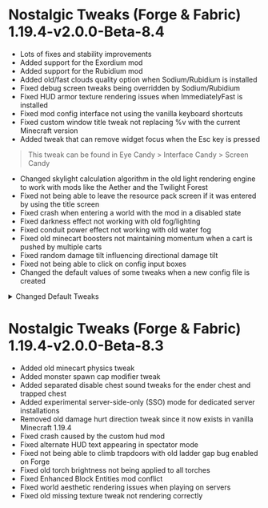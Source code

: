 # Nostalgic Tweaks (Forge & Fabric) 1.19.4-v2.0.0-Beta-8.4
- Lots of fixes and stability improvements
- Added support for the Exordium mod
- Added support for the Rubidium mod
- Added old/fast clouds quality option when Sodium/Rubidium is installed
- Fixed debug screen tweaks being overridden by Sodium/Rubidium
- Fixed HUD armor texture rendering issues when ImmediatelyFast is installed
- Fixed mod config interface not using the vanilla keyboard shortcuts
- Fixed custom window title tweak not replacing %v with the current Minecraft version
- Added tweak that can remove widget focus when the Esc key is pressed
> This tweak can be found in Eye Candy > Interface Candy > Screen Candy
- Changed skylight calculation algorithm in the old light rendering engine to work with mods like the Aether and the Twilight Forest
- Fixed not being able to leave the resource pack screen if it was entered by using the title screen
- Fixed crash when entering a world with the mod in a disabled state
- Fixed darkness effect not working with old fog/lighting
- Fixed conduit power effect not working with old water fog
- Fixed old minecart boosters not maintaining momentum when a cart is pushed by multiple carts
- Fixed random damage tilt influencing directional damage tilt
- Fixed not being able to click on config input boxes
- Changed the default values of some tweaks when a new config file is created
<details>
<summary>Changed Default Tweaks</summary>

- Recipe buttons were changed from disabled to small
- Inventory off-hand slot was changed from disabled to bottom-left
- Tooltip modifies and tooltip dye information were changed from disabled to enabled
- Sheep eating grass was changed from disabled to enabled
- Sheep punching to get wool was changed from enabled to disabled
- All old mob drop tweaks were changed from enabled to disabled
- Instant bow and invincible bow tweaks were changed from enabled to disabled
- Experience bar and experience orb spawning tweaks were changed from disabled to enabled
- Hunger bar was changed from disabled to enabled
- Hunger system was changed from disabled to enabled
- Instant eating was changed from enabled to disabled
- Sprinting and swimming were changed from disabled to enabled
- Bed bouncing was changed from disabled to enabled
- Tilled grass seed spawning was changed from enabled to disabled
</details>

# Nostalgic Tweaks (Forge & Fabric) 1.19.4-v2.0.0-Beta-8.3
- Added old minecart physics tweak
- Added monster spawn cap modifier tweak
- Added separated disable chest sound tweaks for the ender chest and trapped chest
- Added experimental server-side-only (SSO) mode for dedicated server installations
- Removed old damage hurt direction tweak since it now exists in vanilla Minecraft 1.19.4
- Fixed crash caused by the custom hud mod
- Fixed alternate HUD text appearing in spectator mode
- Fixed not being able to climb trapdoors with old ladder gap bug enabled on Forge
- Fixed old torch brightness not being applied to all torches
- Fixed Enhanced Block Entities mod conflict
- Fixed world aesthetic rendering issues when playing on servers
- Fixed old missing texture tweak not rendering correctly
